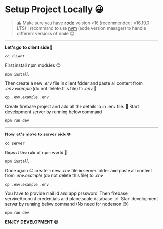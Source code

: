 # Setup Project Locally 😀
> ⚠ Make sure you have [node](https://nodejs.org/download/release/v16.19.0/win-x64/) version >16 (recommended : v16.19.0 LTS)
> I recommand to use [nvm](https://github.com/coreybutler/nvm-windows) (node version manager) to handle different versions of node 😊
---
**Let's go to client side 📱**

    cd client
First install npm modules 😌

    npm install
Then create a new *.env* file in client folder and paste all content from *.env.example* (do not delete this file) to *.env* 🤫

    cp .env.example .env
Create firebase project and add all the details to in .env file. 🥱
Start development server by running below command

    npm run dev
---
**Now let's move to server side 🌐**

    cd server
Repeat the rule of npm world 🤨

    npm install
Once again 😐 create a new *.env* file in server folder and paste all content from *.env.example* (do not delete this file) to *.env*

    cp .env.example .env
You have to provide mail id and app password. Then firebase serviceAccount credentials and planetscale database url.
Start development server by running below command (No need for nodemon 😉)

    npm run dev
**ENJOY DEVELOPMENT 😊**
